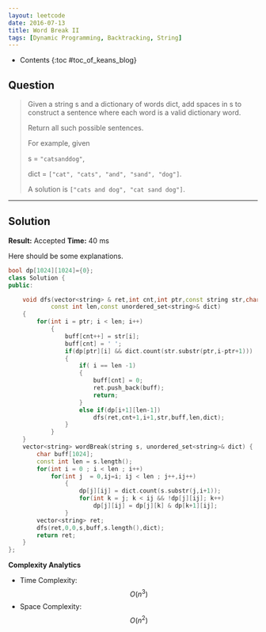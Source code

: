 ```yaml
---
layout: leetcode
date: 2016-07-13
title: Word Break II
tags: [Dynamic Programming, Backtracking, String]
---
```


* Contents
{:toc #toc_of_keans_blog}

## Question

> Given a string s and a dictionary of words dict, add spaces in s to construct a sentence where each word is a valid dictionary word.
>
>Return all such possible sentences.
>
>For example, given
>
>s = `"catsanddog"`,
>
>dict = `["cat", "cats", "and", "sand", "dog"]`.
>
>A solution is `["cats and dog", "cat sand dog"]`.
>     

***

## Solution

**Result:** Accepted **Time:** 40 ms

Here should be some explanations.

```cpp
bool dp[1024][1024]={0};
class Solution {
public:

    void dfs(vector<string> & ret,int cnt,int ptr,const string str,char * buff,
            const int len,const unordered_set<string>& dict)
    {
        for(int i = ptr; i < len; i++)
            {
                buff[cnt++] = str[i];
                buff[cnt] = ' ';
                if(dp[ptr][i] && dict.count(str.substr(ptr,i-ptr+1)))
                {
                    if( i == len -1)
                    {
                        buff[cnt] = 0;
                        ret.push_back(buff);
                        return;
                    }
                    else if(dp[i+1][len-1])
                        dfs(ret,cnt+1,i+1,str,buff,len,dict);
                }
            }
    }
    vector<string> wordBreak(string s, unordered_set<string>& dict) {
        char buff[1024];
        const int len = s.length();
        for(int i = 0 ; i < len ; i++)
            for(int j  = 0,ij=i; ij < len ; j++,ij++)
                {
                    dp[j][ij] = dict.count(s.substr(j,i+1));
                    for(int k = j; k < ij && !dp[j][ij]; k++)
                        dp[j][ij] = dp[j][k] & dp[k+1][ij];
                }
        vector<string> ret;
        dfs(ret,0,0,s,buff,s.length(),dict);
        return ret;
    }
};
```

**Complexity Analytics**

- Time Complexity: $$O(n^3)$$
- Space Complexity: $$O(n^2)$$
